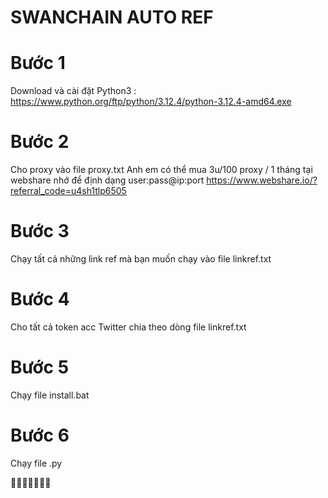 # SWANCHAIN AUTO REF

# Bước 1 
Download và cài đặt Python3 : https://www.python.org/ftp/python/3.12.4/python-3.12.4-amd64.exe

# Bước 2
Cho proxy vào file proxy.txt 
Anh em có thể mua 3u/100 proxy / 1 tháng tại webshare nhớ để định dạng user:pass@ip:port
https://www.webshare.io/?referral_code=u4sh1tlp6505

# Bước 3
Chạy tất cả những link ref mà bạn muốn chạy vào file linkref.txt

# Bước 4
Cho tất cả token acc Twitter chia theo dòng file linkref.txt

# Bước 5
Chạy file install.bat

# Bước 6
Chạy file .py

💩💩💩💩💩💩💩
